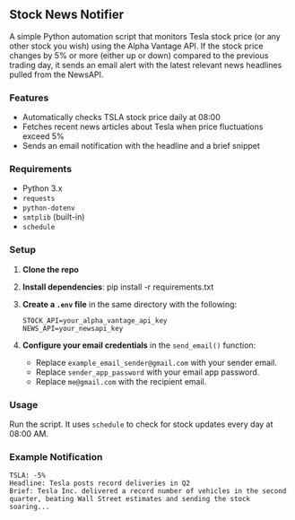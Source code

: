 ## Stock News Notifier

A simple Python automation script that monitors Tesla stock price (or any other stock you wish) using the Alpha Vantage API. If the stock price changes by 5% or more (either up or down) compared to the previous trading day, it sends an email alert with the latest relevant news headlines pulled from the NewsAPI.

### Features

- Automatically checks TSLA stock price daily at 08:00
- Fetches recent news articles about Tesla when price fluctuations exceed 5%
- Sends an email notification with the headline and a brief snippet

### Requirements

- Python 3.x
- `requests`
- `python-dotenv`
- `smtplib` (built-in)
- `schedule`

### Setup

1. **Clone the repo**
2. **Install dependencies**: pip install -r requirements.txt
3. **Create a `.env` file** in the same directory with the following:

   ```env
   STOCK_API=your_alpha_vantage_api_key
   NEWS_API=your_newsapi_key
   ```

4. **Configure your email credentials** in the `send_email()` function:
   - Replace `example_email_sender@gmail.com` with your sender email.
   - Replace `sender_app_password` with your email app password.
   - Replace `me@gmail.com` with the recipient email.

### Usage

Run the script. It uses `schedule` to check for stock updates every day at 08:00 AM.

### Example Notification

```
TSLA: -5%
Headline: Tesla posts record deliveries in Q2
Brief: Tesla Inc. delivered a record number of vehicles in the second quarter, beating Wall Street estimates and sending the stock soaring...
```
